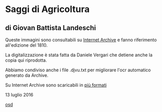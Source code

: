 # Saggi di Agricoltura

## di Giovan Battista Landeschi

Queste immagini sono consultabili su [Internet Archive](https://archive.org/details/Saggi_Agricolturaedizione_1810) e fanno riferimento all'edizione del 1810.

La digitalizzazione è stata fatta da Daniele Vergari che detiene anche la copia qui riprodotta.

Abbiamo condiviso anche i file .djvu.txt per migliorare l'ocr automatico generato da Archive.

Su Internet Archive sono scaricabili in [più formati](https://archive.org/download/Saggi_Agricolturaedizione_1810)


13 luglio 2016

[osd](http://osd.tools)
